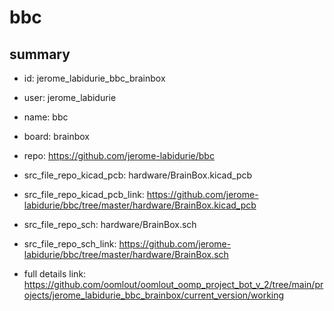 # bbc
 
## summary 
* id: jerome_labidurie_bbc_brainbox
* user: jerome_labidurie
* name: bbc
* board: brainbox
* repo: https://github.com/jerome-labidurie/bbc
* src_file_repo_kicad_pcb: hardware/BrainBox.kicad_pcb
* src_file_repo_kicad_pcb_link: https://github.com/jerome-labidurie/bbc/tree/master/hardware/BrainBox.kicad_pcb


* src_file_repo_sch: hardware/BrainBox.sch
* src_file_repo_sch_link: https://github.com/jerome-labidurie/bbc/tree/master/hardware/BrainBox.sch
* full details link: https://github.com/oomlout/oomlout_oomp_project_bot_v_2/tree/main/projects/jerome_labidurie_bbc_brainbox/current_version/working  






